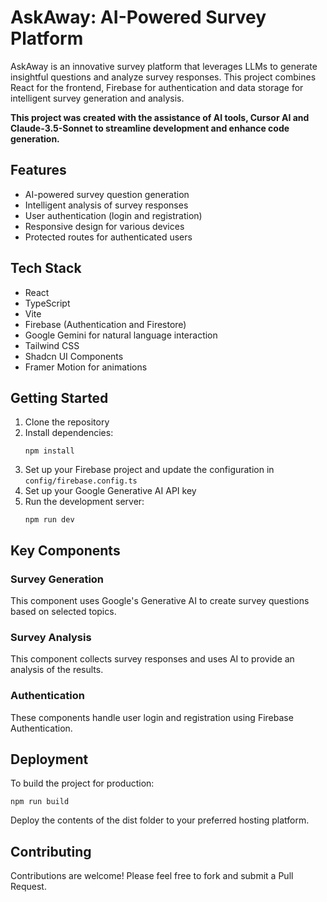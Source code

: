 # AskAway: AI-Powered Survey Platform

AskAway is an innovative survey platform that leverages LLMs to generate insightful questions and analyze survey responses. This project combines React for the frontend, Firebase for authentication and data storage for intelligent survey generation and analysis.

**This project was created with the assistance of AI tools, Cursor AI and Claude-3.5-Sonnet to streamline development and enhance code generation.**

## Features

- AI-powered survey question generation
- Intelligent analysis of survey responses
- User authentication (login and registration)
- Responsive design for various devices
- Protected routes for authenticated users

## Tech Stack

- React
- TypeScript
- Vite
- Firebase (Authentication and Firestore)
- Google Gemini for natural language interaction
- Tailwind CSS
- Shadcn UI Components
- Framer Motion for animations


## Getting Started

1. Clone the repository
2. Install dependencies:
   ```
   npm install
   ```
3. Set up your Firebase project and update the configuration in `config/firebase.config.ts`
4. Set up your Google Generative AI API key 
5. Run the development server:
   ```
   npm run dev
   ```

## Key Components

### Survey Generation
This component uses Google's Generative AI to create survey questions based on selected topics.

### Survey Analysis
This component collects survey responses and uses AI to provide an analysis of the results.

### Authentication
These components handle user login and registration using Firebase Authentication.

## Deployment
To build the project for production:
```
npm run build
```
Deploy the contents of the dist folder to your preferred hosting platform.

## Contributing

Contributions are welcome! Please feel free to fork and submit a Pull Request.